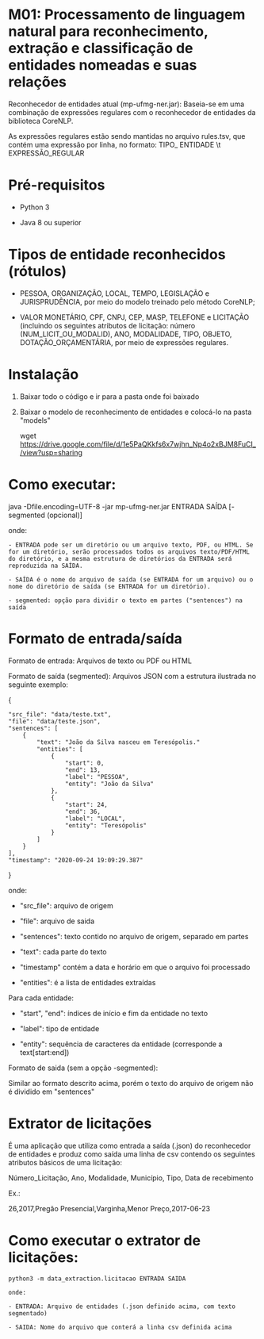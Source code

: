# M01: Processamento de linguagem natural para reconhecimento, extração e classificação de entidades nomeadas e suas relações

Reconhecedor de entidades atual (mp-ufmg-ner.jar): Baseia-se em uma combinação de expressões regulares com o reconhecedor de entidades da biblioteca CoreNLP.

As expressões regulares estão sendo mantidas no arquivo rules.tsv, que contém uma expressão por linha, no formato: TIPO_ ENTIDADE \t EXPRESSÃO_REGULAR

# Pré-requisitos

- Python 3

- Java 8 ou superior

# Tipos de entidade reconhecidos (rótulos)

- PESSOA, ORGANIZAÇÃO, LOCAL, TEMPO, LEGISLAÇÃO e JURISPRUDÊNCIA, por meio do modelo treinado pelo método CoreNLP;

- VALOR MONETÁRIO, CPF, CNPJ, CEP, MASP, TELEFONE e LICITAÇÃO (incluindo os seguintes atributos de licitação: número (NUM_LICIT_OU_MODALID), ANO, MODALIDADE, TIPO, OBJETO, DOTAÇÃO_ORÇAMENTÁRIA, por meio de expressões regulares.


# Instalação

1) Baixar todo o código e ir para a pasta onde foi baixado


2) Baixar o modelo de reconhecimento de entidades e colocá-lo na pasta "models"

    wget https://drive.google.com/file/d/1e5PaQKkfs6x7wjhn_Np4o2xBJM8FuCI_/view?usp=sharing
    

# Como executar:

   java -Dfile.encoding=UTF-8 -jar mp-ufmg-ner.jar ENTRADA SAÍDA [-segmented (opcional)]
   
   onde:

    - ENTRADA pode ser um diretório ou um arquivo texto, PDF, ou HTML. Se for um diretório, serão processados todos os arquivos texto/PDF/HTML do diretório, e a mesma estrutura de diretórios da ENTRADA será reproduzida na SAÍDA.

    - SAÍDA é o nome do arquivo de saída (se ENTRADA for um arquivo) ou o nome do diretório de saída (se ENTRADA for um diretório).
    
    - segmented: opção para dividir o texto em partes ("sentences") na saída


# Formato de entrada/saída

Formato de entrada: Arquivos de texto ou PDF ou HTML

Formato de saída (segmented): Arquivos JSON com a estrutura ilustrada no seguinte exemplo:

{

    "src_file": "data/teste.txt",
    "file": "data/teste.json",
    "sentences": [
        {
            "text": "João da Silva nasceu em Teresópolis."
            "entities": [
                {
                    "start": 0,  
                    "end": 13,   
                    "label": "PESSOA", 
                    "entity": "João da Silva" 
                },
                {
                    "start": 24,
                    "end": 36,
                    "label": "LOCAL",
                    "entity": "Teresópolis"
                }
            ]
        }
    ],
    "timestamp": "2020-09-24 19:09:29.387"
}


onde:

   - "src_file": arquivo de origem

   - "file": arquivo de saida

   - "sentences": texto contido no arquivo de origem, separado em partes

   - "text": cada parte do texto

   - "timestamp" contém a data e horário em que o arquivo foi processado

   - "entities": é a lista de entidades extraídas

Para cada entidade:

   - "start", "end": índices de início e fim da entidade no texto
   
   - "label": tipo de entidade
   
   - "entity": sequência de caracteres da entidade (corresponde a text[start:end])



Formato de saida (sem a opção -segmented):

Similar ao formato descrito acima, porém o texto do arquivo de origem não é dividido em "sentences"


# Extrator de licitações

É uma aplicação que utiliza como entrada a saída (.json) do reconhecedor de entidades e produz como saída uma linha de csv contendo os seguintes atributos básicos de uma licitação:

Número_Licitação, Ano, Modalidade, Município, Tipo, Data de recebimento

Ex.:

26,2017,Pregão Presencial,Varginha,Menor Preço,2017-06-23


# Como executar o extrator de licitações:

    python3 -m data_extraction.licitacao ENTRADA SAIDA
    
    onde:
    
    - ENTRADA: Arquivo de entidades (.json definido acima, com texto segmentado)
   
    - SAIDA: Nome do arquivo que conterá a linha csv definida acima
    
    
    
    
    





 
